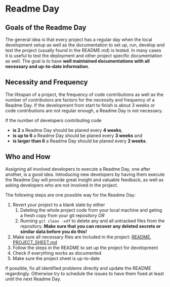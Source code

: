 # Readme Day

## Goals of the Readme Day

The general idea is that every project has a regular day when the local development setup as well as the documentation to set up, run, develop and test the project (usually found in the README.md) is tested. In many cases it is useful to test the deployment and other project specific documentation as well. The goal is to have **well maintained documentations with all necessary and up-to-date information**.

## Necessity and Frequency

The lifespan of a project, the frequency of code contributions as well as the number of contributors are factors for the necessity and frequency of a Readme Day. If the development from start to finish is about 3 weeks or code contributions are not regular enough, a Readme Day is not necessary.

If the number of developers contributing code 

* **is 2** a Readme Day should be planed every **4 weeks**,
* **is up to 6** a Readme Day should be planed every **3 weeks** and
* **is larger than 6** a Readme Day should be planed every **2 weeks**.

## Who and How

Assigning all involved developers to execute a Readme Day, one after another, is a good idea. Introducing new developers by having them execute the Readme Day will provide great insight and valuable feedback, as well as asking developers who are not involved in the project.

The following steps are one possible way for the Readme Day:

1. Revert your project to a blank slate by either
   1. Deleting the whole project code from your local machine and geting a fresh copy from your git repository _OR_
   2. Running `git clean -xdf` to delete any and all untracked files from the repository. __Make sure that you can recover any deleted secrets or similar data before you do this!__
2. Make sure all necessary files are included in the project: [README](../doc-templates/README.md), [PROJECT_SHEET.md](../doc-templates/PROJECT_SHEET.md)
3. Follow the steps in the README to set up the project for development
4. Check if everything works as documented
5. Make sure the project sheet is up-to-date

If possible, fix all identified problems directly and update the README regardingly. Otherwise try to schedule the issues to have them fixed at least until the next Readme Day.
